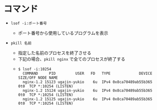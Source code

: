 # コマンド

- `lsof -i:ポート番号`
  - ポート番号から使用しているプログラムを表示

- `pkill 名前`
  - 指定した名前のプロセスを終了させる
  - 下記の場合、`pkill nginx` で全てのプロセスが終了する
  - ```
    $ lsof -i:10254
      COMMAND     PID         USER   FD   TYPE             DEVICE SIZE/OFF NODE NAME
      nginx-1.2 15123 ugajin-yukio    6u  IPv4 0x8ca70489ab55b365      0t0  TCP *:10254 (LISTEN)
      nginx-1.2 15124 ugajin-yukio    6u  IPv4 0x8ca70489ab55b365      0t0  TCP *:10254 (LISTEN)
      nginx-1.2 15125 ugajin-yukio    6u  IPv4 0x8ca70489ab55b365      0t0  TCP *:10254 (LISTEN)
    ```